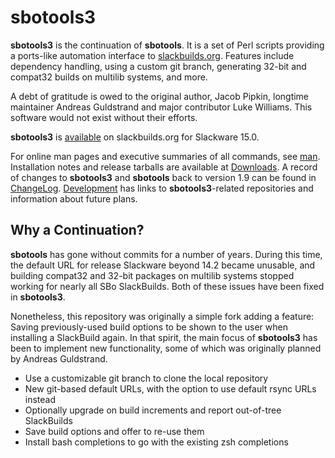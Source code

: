 # sbotools3

**sbotools3** is the continuation of **sbotools**. It is a set of Perl scripts providing a ports-like automation interface to [slackbuilds.org](https://slackbuilds.org). Features include dependency handling, using a custom git branch, generating 32-bit and compat32 builds on multilib systems, and more.

A debt of gratitude is owed to the original author, Jacob Pipkin, longtime maintainer Andreas Guldstrand and major contributor Luke Williams. This software would not exist without their efforts.

**sbotools3** is [available](https://slackbuilds.org/repository/15.0/system/sbotools3/) on slackbuilds.org for Slackware 15.0.

For online man pages and executive summaries of all commands, see [man](/man/). Installation notes and release tarballs are available at [Downloads](/downloads/). A record of changes to **sbotools3** and **sbotools** back to version 1.9 can be found in [ChangeLog](/ChangeLog.html). [Development](/development/) has links to **sbotools3**-related repositories and information about future plans.

## Why a Continuation?

**sbotools** has gone without commits for a number of years. During this time, the default URL for release Slackware beyond 14.2 became unusable, and building compat32 and 32-bit packages on multilib systems stopped working for nearly all SBo SlackBuilds. Both of these issues have been fixed in **sbotools3**.

Nonetheless, this repository was originally a simple fork adding a feature: Saving previously-used build options to be shown to the user when installing a SlackBuild again. In that spirit, the main focus of **sbotools3** has been to implement new functionality, some of which was originally planned by Andreas Guldstrand.

* Use a customizable git branch to clone the local repository
* New git-based default URLs, with the option to use default rsync URLs instead
* Optionally upgrade on build increments and report out-of-tree SlackBuilds
* Save build options and offer to re-use them
* Install bash completions to go with the existing zsh completions
